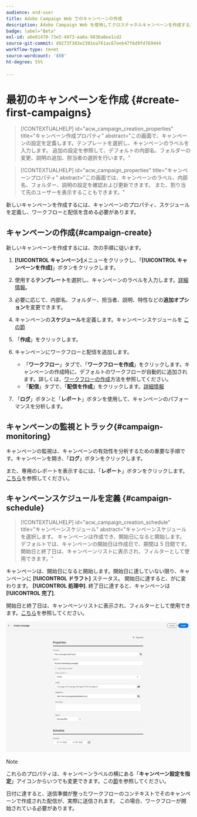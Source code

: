 ```yaml
---
audience: end-user
title: Adobe Campaign Web でのキャンペーンの作成
description: Adobe Campaign Web を使用してクロスチャネルキャンペーンを作成する方法を学ぶ
badge: label="Beta"
exl-id: a6e01470-73e5-4973-aa6a-9836a6ee1cd2
source-git-commit: d9273f383e2301ea761ac67eeb47f6d9fd769d44
workflow-type: tm+mt
source-wordcount: '450'
ht-degree: 55%

---
```



# 最初のキャンペーンを作成 {#create-first-campaigns}

>[!CONTEXTUALHELP]
>id="acw_campaign_creation_properties"
>title="キャンペーン作成プロパティ"
>abstract="この画面で、キャンペーンの設定を定義します。テンプレートを選択し、キャンペーンのラベルを入力します。 追加の設定を参照して、デフォルトの内部名、フォルダーの変更、説明の追加、担当者の選択を行います。"

>[!CONTEXTUALHELP]
>id="acw_campaign_properties"
>title="キャンペーンプロパティ"
>abstract="この画面では、キャンペーンのラベル、内部名、フォルダー、説明の設定を確認および更新できます。 また、割り当て先のユーザーを表示することもできます。"

新しいキャンペーンを作成するには、キャンペーンのプロパティ、スケジュールを定義し、ワークフローと配信を含める必要があります。

## キャンペーンの作成{#campaign-create}

新しいキャンペーンを作成するには、次の手順に従います。

1. **[!UICONTROL キャンペーン]**&#x200B;メニューをクリックし、「**[!UICONTROL キャンペーンを作成]**」ボタンをクリックします。
1. 使用する&#x200B;**テンプレート**&#x200B;を選択し、キャンペーンのラベルを入力します。[詳細情報](manage-campaign-templates.md)。
1. 必要に応じて、内部名、フォルダー、担当者、説明、特性などの&#x200B;**追加オプション**&#x200B;を変更できます。
1. キャンペーンの&#x200B;**スケジュール**&#x200B;を定義します。キャンペーンスケジュールを [この節](#campaign-schedule)
1. 「**作成**」をクリックします。
1. キャンペーンにワークフローと配信を追加します。

   * 「**ワークフロー**」タブで、「**ワークフローを作成**」をクリックします。キャンペーンの作成時に、デフォルトのワークフローが自動的に追加されます。詳しくは、[ワークフローの作成](../workflows/create-workflow.md)方法を参照してください。
   * 「**配信**」タブで、「**配信を作成**」をクリックします。[詳細情報](../msg/gs-messages.md)

1. 「**ログ**」ボタンと「**レポート**」ボタンを使用して、キャンペーンのパフォーマンスを分析します。

## キャンペーンの監視とトラック{#campaign-monitoring}

キャンペーンの監視は、キャンペーンの有効性を分析するための重要な手順です。キャンペーンを開き、「**ログ**」ボタンをクリックします。

また、専用のレポートを表示するには、「**レポート**」ボタンをクリックします。 [こちら](../reporting/campaign-reports.md)を参照してください。


## キャンペーンスケジュールを定義 {#campaign-schedule}


>[!CONTEXTUALHELP]
>id="acw_campaign_creation_schedule"
>title="キャンペーンスケジュール"
>abstract="キャンペーンスケジュールを選択します。 キャンペーンは作成でき、開始日になると開始します。 デフォルトでは、キャンペーンの開始日は作成日で、期間は 5 日間です。 開始日と終了日は、キャンペーンリストに表示され、フィルターとして使用できます。"


キャンペーンは、開始日になると開始します。開始日に達していない限り、キャンペーンに **[!UICONTROL ドラフト]** ステータス。 開始日に達すると、がに変わります。 **[!UICONTROL 処理中]**. 終了日に達すると、キャンペーンは **[!UICONTROL 完了]**.

開始日と終了日は、キャンペーンリストに表示され、フィルターとして使用できます。[こちら](manage-campaigns.md#access-campaigns)を参照してください。

![キャンペーンプロパティを定義](assets/campaign-properties.png)

>[!NOTE]
>
>これらのプロパティは、キャンペーンラベルの横にある「**キャンペーン設定を指定**」アイコンからいつでも変更できます。この[節](gs-campaigns.md#campaign-dashboard)を参照してください。

日付に達すると、送信準備が整ったワークフローのコンテキストでそのキャンペーンで作成された配信が、実際に送信されます。 この場合、ワークフローが開始されている必要があります。


<!--
    +++WORKF
++screen
## Create a cross-channel campaign {#cross-channel-campaign}


In a cross-channel campaign, a single marketing communication uses different channels. Data is passed between the channels. The customer receives communication through multiple channels based on, for example, their interaction with the previous communication.

-->
<!--
existing campaign: settings button -> properties like when creation
schedule in header


About plans, programs and campaigns
Adobe Campaign allows you to plan marketing campaigns in which you can create and manage different types of activities: emails, SMS messages, push notifications, workflows, landing pages. These campaigns and their contents can be gathered into programs.

The programs and campaigns allow you to regroup and view the different marketing activities that are linked to them.

A program may contain other programs as well as campaigns, workflows, and landing pages. It appears in the timeline and help you organize your marketing activities: you can separate them by country, by brand, by unit, etc.
A campaign enables you to gather all the marketing activities of your choice under a single entity. A campaign may contain emails, SMS, push notifications, direct mails, workflows, and landing pages.
To better organize your marketing plans, Adobe recommends the following hierarchy: Program > Sub-programs > Campaigns > Workflows > Deliveries.

Reports on programs and campaigns allow you to analyze their impact. For example, you can build reports at the campaign level to aggregate data on all deliveries contained in that campaign.

Related topics:

Timeline
About dynamic reports
Creating a campaign
In programs and sub-programs, you can add campaigns. Campaigns can contain marketing activities such as emails, SMS, push notifications, workflows, and landing pages.

From the Adobe Campaign home page, select the Programs & Campaigns card and access a program or sub-program.

Click on the Create button and select Campaign.

In the Creation mode screen, select a campaign type.



The campaign types available are based on templates defined in Resources > Templates > Campaign templates. For more on this, refer to the Managing templates section.

In the Properties screen, enter the name and ID of the campaign.

Select a start and end date to your campaign. These dates only apply to the campaign itself.



Click on Create to confirm the creation of the campaign.

The campaign is created and displayed. Use the Create button to add marketing activities to your campaign.

NOTE
Depending on your license agreement, you may access only some of these activities.

You can also create a campaign from the marketing activity list. You can choose to link the marketing activity to a parent program or sub-program via the properties window of the campaign.


Programs and campaigns icons and statuses
Each program and each campaign in the list has a visual symbol and an icon whose color indicates the execution status. This status depends on the validity period of the program or the campaign.

Gray: the program/campaign has not yet started - Editing status.
Blue: the program/campaign is in progress - In progress status.
Green: the program/campaign has finished - Finished status. By default, the current date is automatically shown as the validity start date and the end date is calculated according to the start date (D+186 days). You can change these dates in the program or campaign properties.


Business.Adobe.com resources
-->
